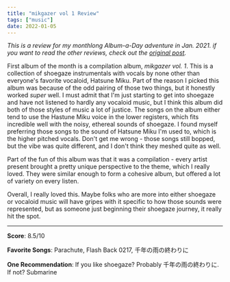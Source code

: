 ```yaml
---
title: "mikgazer vol 1 Review"
tags: ["music"]
date: 2022-01-05
---
```


_This is a review for my monthlong Album-a-Day adventure in Jan. 2021.
if you want to read the other reviews, check out the
[original post](/posts/album-a-day-jan-2021-intro/)._

First album of the month is a compilation album, _mikgazer vol. 1_. This is a
collection of shoegaze instrumentals with vocals by none other than everyone's
favorite vocaloid, Hatsune Miku. Part of the reason I picked this album was
because of the odd pairing of those two things, but it honestly worked _super_
well. I must admit that I'm just starting to get into shoegaze and have not listened to hardly any
vocaloid music, but I think this album did both of those styles of music a lot of justice.
The songs on the album either tend to use the Hastune Miku voice in the lower registers, which fits
incredible well with the noisy, ethereal sounds of shoegaze. I found myself preferring those songs to
the sound of Hatsune Miku I'm used to, which is the higher pitched vocals. Don't get me wrong - those
songs still bopped, but the vibe was quite different, and I don't think they meshed quite as well.

Part of the fun of this album was that it was a compilation - every artist present
brought a pretty unique perspective to the theme, which I really loved. They were
similar enough to form a cohesive album, but offered a lot of variety on every listen.

Overall, I really loved this. Maybe folks who are more into either shoegaze
or vocaloid music will have gripes with it specific to how those sounds were
represented, but as someone just beginning their shoegaze journey, it really
hit the spot.

---

**Score**: 8.5/10

**Favorite Songs**: Parachute, Flash Back 0217, 千年の雨の終わりに

**One Recommendation**: If you like shoegaze? Probably 千年の雨の終わりに. If not? Submarine
